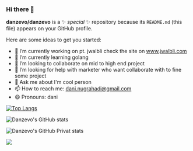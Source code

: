 ### Hi there 👋

**danzevo/danzevo** is a ✨ _special_ ✨ repository because its `README.md` (this file) appears on your GitHub profile.

Here are some ideas to get you started:

- 🔭 I’m currently working on pt. jwalbli check the site on www.jwalbli.com
- 🌱 I’m currently learning golang
- 👯 I’m looking to collaborate on mid to high end project
- 🤔 I’m looking for help with marketer who want collaborate with to fine some project
- 💬 Ask me about I'm cool person
- 📫 How to reach me: dani.nugrahadi@gmail.com
- 😄 Pronouns: dani


[![Top Langs](https://github-readme-stats.vercel.app/api/top-langs/?username=danzevo)](https://github.com/anuraghazra/github-readme-stats)

![Danzevo's GitHub stats](https://github-readme-stats.vercel.app/api?username=danzevo&show_icons=true&theme=radical)

![Danzevo's GitHub Privat stats](https://github-readme-stats.vercel.app/api?username=danzevo&show_icons=true&theme=radical&count_private=true)


![](https://komarev.com/ghpvc/?username=danzevo&label=VISITOR)
